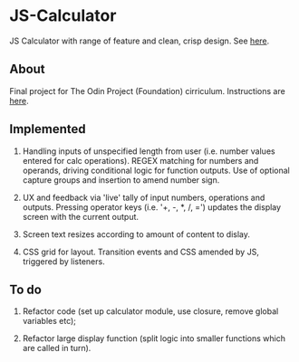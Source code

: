# JS-Calculator

JS Calculator with range of feature and clean, crisp design. See [here](https://rajheer.github.io/JS-Calculator/).

## About

Final project for The Odin Project (Foundation) cirriculum. Instructions are [here](https://www.theodinproject.com/lessons/foundations-calculator).

## Implemented

1. Handling inputs of unspecified length from user (i.e. number values entered for calc operations). REGEX matching for numbers and operands, driving conditional logic for function outputs. Use of optional capture groups and insertion to amend number sign.

2. UX and feedback via 'live' tally of input numbers, operations and outputs. Pressing operator keys (i.e. '+, -, *, /, =') updates the display screen with the current output.

3. Screen text resizes according to amount of content to dislay.

4. CSS grid for layout. Transition events and CSS amended by JS, triggered by listeners.

## To do

1. Refactor code (set up calculator module, use closure, remove global variables etc);

2. Refactor large display function (split logic into smaller functions which are called in turn).
 